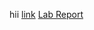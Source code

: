 hii
[link](https://github.com/ayynny/cse15l-lab-reports/blob/main/meow.md)
[Lab Report](https://github.com/ayynny/cse15l-lab-reports/blob/main/LabReport1.md)
